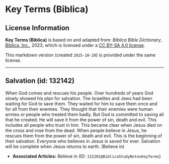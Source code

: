 # Key Terms (Biblica)

## License Information

**Key Terms (Biblica)** is based on and adapted from: _Biblica Bible Dictionary_, [Biblica, Inc.](https://www.biblica.com/), 2023, which is licensed under a [CC BY-SA 4.0 license](https://creativecommons.org/licenses/by-sa/4.0/legalcode.en).

This markdown version (created `2025-10-20`) is provided under the same license.



--------------------------------

## Salvation (id: 132142)

When God comes and rescues his people. Over hundreds of years God slowly showed his plan for salvation. The Israelites and Jews had been waiting for God to save them. They waited for him to save them once and for all from their enemies. They thought that their enemies were human armies or people who treated them badly. But God is committed to saving all that he created. He will save it from the power of sin, death and evil. This includes all people who trust in him. This became clear when Jesus died on the cross and rose from the dead. When people believe in Jesus, he rescues them from the power of sin, death and evil. This is the beginning of their salvation. Everyone who believes in Jesus is saved for ever. Salvation will be complete when Jesus returns to earth. (Believe in)

* **Associated Articles:** Believe in (ID: `132201@BiblicaStudyNotesKeyTerms`)

